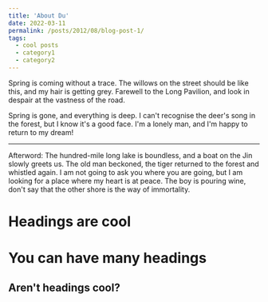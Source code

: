 ```yaml
---
title: 'About Du'
date: 2022-03-11
permalink: /posts/2012/08/blog-post-1/
tags:
  - cool posts
  - category1
  - category2
---
```


Spring is coming without a trace. The willows on the street should be like this, and my hair is getting grey. Farewell to the Long Pavilion, and look in despair at the vastness of the road.

Spring is gone, and everything is deep. I can't recognise the deer's song in the forest, but I know it's a good face. I'm a lonely man, and I'm happy to return to my dream!
***
Afterword: The hundred-mile long lake is boundless, and a boat on the Jin slowly greets us. The old man beckoned, the tiger returned to the forest and whistled again. I am not going to ask you where you are going, but I am looking for a place where my heart is at peace. The boy is pouring wine, don't say that the other shore is the way of immortality.

Headings are cool
======

You can have many headings
======

Aren't headings cool?
------
